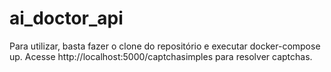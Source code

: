 # ai_doctor_api
Para utilizar, basta fazer o clone do repositório e executar docker-compose up.
Acesse http://localhost:5000/captchasimples para resolver captchas.
